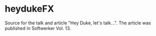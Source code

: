 # heydukeFX
Source for the talk and article "Hey Duke, let's talk...". The article was published in Softwerker Vol. 13.
